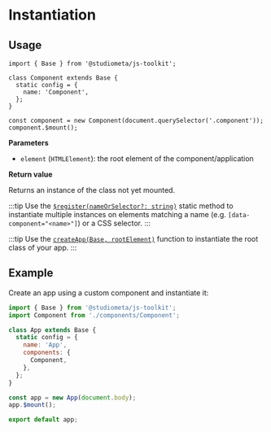 # Instantiation

## Usage

```js{9}
import { Base } from '@studiometa/js-toolkit';

class Component extends Base {
  static config = {
    name: 'Component',
  };
}

const component = new Component(document.querySelector('.component'));
component.$mount();
```

**Parameters**

- `element` (`HTMLElement`): the root element of the component/application

**Return value**

Returns an instance of the class not yet mounted.

:::tip
Use the [`$register(nameOrSelector?: string)`](./static-methods.html#factory-nameorselector) static method to instantiate multiple instances on elements matching a name (e.g. `[data-component="<name>"]`) or a CSS selector.
:::

:::tip
Use the [`createApp(Base, rootElement)`](./helpers/createApp.html) function to instantiate the root class of your app.
:::

## Example

Create an app using a custom component and instantiate it:

```js
import { Base } from '@studiometa/js-toolkit';
import Component from './components/Component';

class App extends Base {
  static config = {
    name: 'App',
    components: {
      Component,
    },
  };
}

const app = new App(document.body);
app.$mount();

export default app;
```
